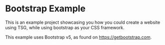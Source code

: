 # Bootstrap Example

This is an example project showcasing you
how you could create a website using TSG,
while using bootstrap as your CSS framework.

This example uses Bootstrap v5, as found on https://getbootstrap.com.
